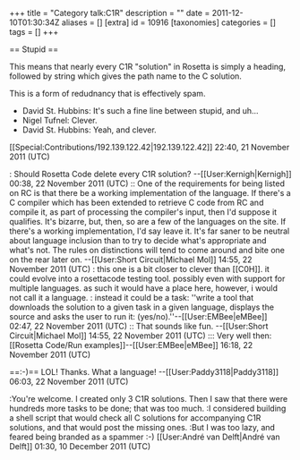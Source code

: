 +++
title = "Category talk:C1R"
description = ""
date = 2011-12-10T01:30:34Z
aliases = []
[extra]
id = 10916
[taxonomies]
categories = []
tags = []
+++

== Stupid ==

This means that nearly every C1R "solution" in Rosetta is simply a heading, followed by string which gives the path name to the C solution.

This is a form of redudnancy that is effectively spam.

* David St. Hubbins: It's such a fine line between stupid, and uh...
* Nigel Tufnel: Clever.
* David St. Hubbins: Yeah, and clever. 

[[Special:Contributions/192.139.122.42|192.139.122.42]] 22:40, 21 November 2011 (UTC)

: Should Rosetta Code delete every C1R solution? --[[User:Kernigh|Kernigh]] 00:38, 22 November 2011 (UTC)
:: One of the requirements for being listed on RC is that there be a working implementation of the language. If there's a C compiler which has been extended to retrieve C code from RC and compile it, as part of processing the compiler's input, then I'd suppose it qualifies. It's bizarre, but, then, so are a few of the languages on the site. If there's a working implementation, I'd say leave it. It's far saner to be neutral about language inclusion than to try to decide what's appropriate and what's not. The rules on distinctions will tend to come around and bite one on the rear later on. --[[User:Short Circuit|Michael Mol]] 14:55, 22 November 2011 (UTC)
: this one is a bit closer to clever than [[C0H]]. it could evolve into a rosettacode testing tool. possibly even with support for multiple languages. as such it would have a place here, however, i would not call it a language. 
: instead it could be a task: ''write a tool that downloads the solution to a given task in a given language, displays the source and asks the user to run it: (yes/no).''--[[User:EMBee|eMBee]] 02:47, 22 November 2011 (UTC)
:: That sounds like fun. --[[User:Short Circuit|Michael Mol]] 14:55, 22 November 2011 (UTC)
::: Very well then: [[Rosetta Code/Run examples]]--[[User:EMBee|eMBee]] 16:18, 22 November 2011 (UTC)

==:-)==
LOL! Thanks. What a language! --[[User:Paddy3118|Paddy3118]] 06:03, 22 November 2011 (UTC)

:You're welcome. I created only 3 C1R solutions. Then I saw that there were hundreds more tasks to be done; that was too much. 
:I considered building a shell script that would check all C solutions for accompanying C1R solutions, and that would post the missing ones. 
:But I was too lazy, and feared being branded as a spammer :-) [[User:André van Delft|André van Delft]] 01:30, 10 December 2011 (UTC)
